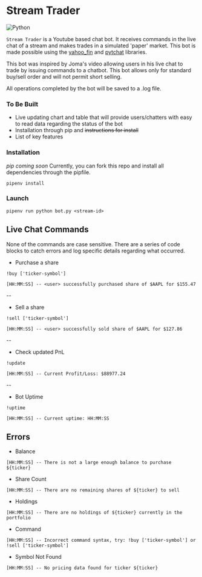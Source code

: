 # Stream Trader

![Python](https://img.shields.io/badge/python-3670A0?style=for-the-badge&logo=python&logoColor=ffdd54)

`Stream Trader` is a Youtube based chat bot. It receives commands in the live chat of a stream and makes trades in a simulated 'paper' market. This bot is made possible using the [yahoo_fin](http://theautomatic.net/yahoo_fin-documentation/) and [pytchat](https://github.com/taizan-hokuto/pytchat) libraries.

This bot was inspired by Joma's video allowing users in his live chat to trade by issuing commands to a chatbot. This bot allows only for standard buy/sell order and will not permit short selling.

All operations completed by the bot will be saved to a .log file.

### To Be Built
* Live updating chart and table that will provide users/chatters with easy to read data regarding the status of the bot
* Installation through pip and ~~instructions for install~~
* List of key features

### Installation
*pip coming soon*
Currently, you can fork this repo and install all dependencies through the pipfile.
```
pipenv install
```

### Launch
```
pipenv run python bot.py <stream-id>
```

## Live Chat Commands
None of the commands are case sensitive. There are a series of code blocks to catch errors and log specific details regarding what occurred.

* Purchase a share
```
!buy ['ticker-symbol']
```
```
[HH:MM:SS] -- <user> successfully purchased share of $AAPL for $155.47
```
--
* Sell a share
```
!sell ['ticker-symbol']
```
```
[HH:MM:SS] -- <user> successfully sold share of $AAPL for $127.86
```
--
* Check updated PnL
```
!update
```
```
[HH:MM:SS] -- Current Profit/Loss: $88977.24
```
--
* Bot Uptime
```
!uptime
```
```
[HH:MM:SS] -- Current uptime: HH:MM:SS
```

## Errors
* Balance
```
[HH:MM:SS] -- There is not a large enough balance to purchase ${ticker}
```

* Share Count
```
[HH:MM:SS] -- There are no remaining shares of ${ticker} to sell
```

* Holdings
```
[HH:MM:SS] -- There are no holdings of ${ticker} currently in the portfolio
```

* Command
```
[HH:MM:SS] -- Incorrect command syntax, try: !buy ['ticker-symbol'] or !sell ['ticker-symbol']
```

* Symbol Not Found
```
[HH:MM:SS] -- No pricing data found for ticker ${ticker}
```
